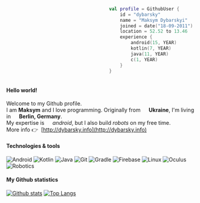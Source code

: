 ```kotlin
  
                                      val profile = GithubUser {
                                          id = "dybarsky"
                                          name = "Maksym Dybarskyi"
                                          joined = date("18-09-2011")
                                          location = 52.52 to 13.46
                                          experience {
                                              android(15, YEAR)
                                              kotlin(7, YEAR)
                                              java(11, YEAR)
                                              c(1, YEAR)
                                          }
                                      }
   
```

#### Hello world!
Welcome to my Github profile.  
I am **Maksym** and I love programming. Originally from <img width="14" height="14" src="https://raw.githubusercontent.com/dybarsky/dybarsky/media/ukraine.png"/> **Ukraine**, I'm living in <img width="14" height="14" src="https://raw.githubusercontent.com/dybarsky/dybarsky/media/germany.png"/> **Berlin, Germany**.  
My expertise is <img width="14" height="14" src="https://raw.githubusercontent.com/dybarsky/dybarsky/media/android.png"/> _android_, but I also build _robots_ on my free time.   
More info 👉 &nbsp;[http://dybarsky.info](http://dybarsky.info)

#### Technologies & tools
![Android](https://img.shields.io/badge/-Android-262626?style=flat-square&logo=android)
![Kotlin](https://img.shields.io/badge/-Kotlin-262626?style=flat-square&logo=kotlin)
![Java](https://img.shields.io/badge/-Java-262626?style=flat-square&logo=java)
![Git](https://img.shields.io/badge/-Git-262626?style=flat-square&logo=git)
![Gradle](https://img.shields.io/badge/-Gradle-262626?style=flat-square&logo=gradle)
![Firebase](https://img.shields.io/badge/-Firebase-262626?style=flat-square&logo=firebase)
![Linux](https://img.shields.io/badge/-Linux-262626?style=flat-square&logo=linux)
![Oculus](https://img.shields.io/badge/-Oculus-262626?style=flat-square&logo=oculus)
![Robotics](https://img.shields.io/badge/-Robotics-262626?style=flat-square&logo=arduino)

#### My Github statistics
[![Github stats](https://github-readme-stats.vercel.app/api?username=dybarsky&count_private=true&show_icons=true&line_height=25&include_all_commits=true&hide=contribs&hide_title=true&title_color=ffffff&bg_color=3b3c3d&text_color=b1aea6&icon_color=f0f0f0)](https://github.com/anuraghazra/github-readme-stats) 
[![Top Langs](https://github-readme-stats.vercel.app/api/top-langs/?username=dybarsky&theme=tokyonight&layout=compact&hide_title=true&bg_color=3b3c3d&text_color=b1aea6)](https://github.com/anuraghazra/github-readme-stats)
